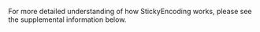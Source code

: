 For more detailed understanding of how StickyEncoding works, please see the supplemental information below.
